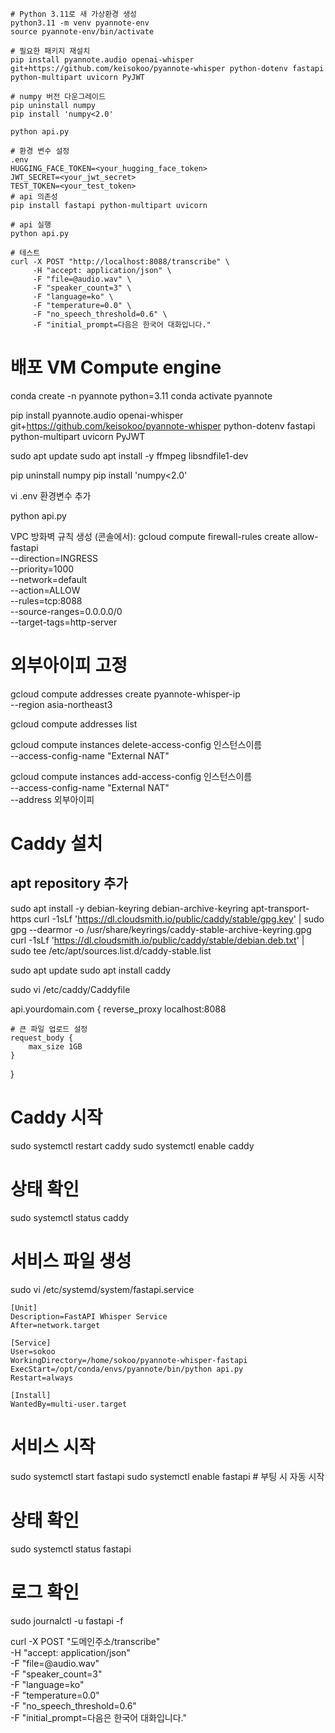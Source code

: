 ```shell
# Python 3.11로 새 가상환경 생성
python3.11 -m venv pyannote-env
source pyannote-env/bin/activate

# 필요한 패키지 재설치
pip install pyannote.audio openai-whisper git+https://github.com/keisokoo/pyannote-whisper python-dotenv fastapi python-multipart uvicorn PyJWT

# numpy 버전 다운그레이드
pip uninstall numpy
pip install 'numpy<2.0'

python api.py
```

```shell
# 환경 변수 설정
.env
HUGGING_FACE_TOKEN=<your_hugging_face_token>
JWT_SECRET=<your_jwt_secret>
TEST_TOKEN=<your_test_token>
# api 의존성
pip install fastapi python-multipart uvicorn

# api 실행
python api.py

# 테스트
curl -X POST "http://localhost:8088/transcribe" \
     -H "accept: application/json" \
     -F "file=@audio.wav" \
     -F "speaker_count=3" \
     -F "language=ko" \
     -F "temperature=0.0" \
     -F "no_speech_threshold=0.6" \
     -F "initial_prompt=다음은 한국어 대화입니다."
```

# 배포 VM Compute engine

conda create -n pyannote python=3.11
conda activate pyannote


pip install pyannote.audio openai-whisper git+https://github.com/keisokoo/pyannote-whisper python-dotenv fastapi python-multipart uvicorn PyJWT

sudo apt update
sudo apt install -y ffmpeg libsndfile1-dev

pip uninstall numpy
pip install 'numpy<2.0'

vi .env
환경변수 추가

python api.py

VPC 방화벽 규칙 생성 (콘솔에서):
gcloud compute firewall-rules create allow-fastapi \
    --direction=INGRESS \
    --priority=1000 \
    --network=default \
    --action=ALLOW \
    --rules=tcp:8088 \
    --source-ranges=0.0.0.0/0 \
    --target-tags=http-server


# 외부아이피 고정
gcloud compute addresses create pyannote-whisper-ip \
    --region asia-northeast3

gcloud compute addresses list

gcloud compute instances delete-access-config 인스턴스이름 \
    --access-config-name "External NAT"

gcloud compute instances add-access-config 인스턴스이름 \
    --access-config-name "External NAT" \
    --address 외부아이피

    
# Caddy 설치
## apt repository 추가
sudo apt install -y debian-keyring debian-archive-keyring apt-transport-https
curl -1sLf 'https://dl.cloudsmith.io/public/caddy/stable/gpg.key' | sudo gpg --dearmor -o /usr/share/keyrings/caddy-stable-archive-keyring.gpg
curl -1sLf 'https://dl.cloudsmith.io/public/caddy/stable/debian.deb.txt' | sudo tee /etc/apt/sources.list.d/caddy-stable.list

sudo apt update
sudo apt install caddy

sudo vi /etc/caddy/Caddyfile

api.yourdomain.com {
    reverse_proxy localhost:8088
    
    # 큰 파일 업로드 설정
    request_body {
        max_size 1GB
    }
}

# Caddy 시작
sudo systemctl restart caddy
sudo systemctl enable caddy

# 상태 확인
sudo systemctl status caddy

# 서비스 파일 생성
sudo vi /etc/systemd/system/fastapi.service
```
[Unit]
Description=FastAPI Whisper Service
After=network.target

[Service]
User=sokoo
WorkingDirectory=/home/sokoo/pyannote-whisper-fastapi
ExecStart=/opt/conda/envs/pyannote/bin/python api.py
Restart=always

[Install]
WantedBy=multi-user.target
```

# 서비스 시작
sudo systemctl start fastapi
sudo systemctl enable fastapi  # 부팅 시 자동 시작

# 상태 확인
sudo systemctl status fastapi

# 로그 확인
sudo journalctl -u fastapi -f


curl -X POST "도메인주소/transcribe" \
  -H "accept: application/json" \
  -F "file=@audio.wav" \
  -F "speaker_count=3" \
  -F "language=ko" \
  -F "temperature=0.0" \
  -F "no_speech_threshold=0.6" \
  -F "initial_prompt=다음은 한국어 대화입니다."
